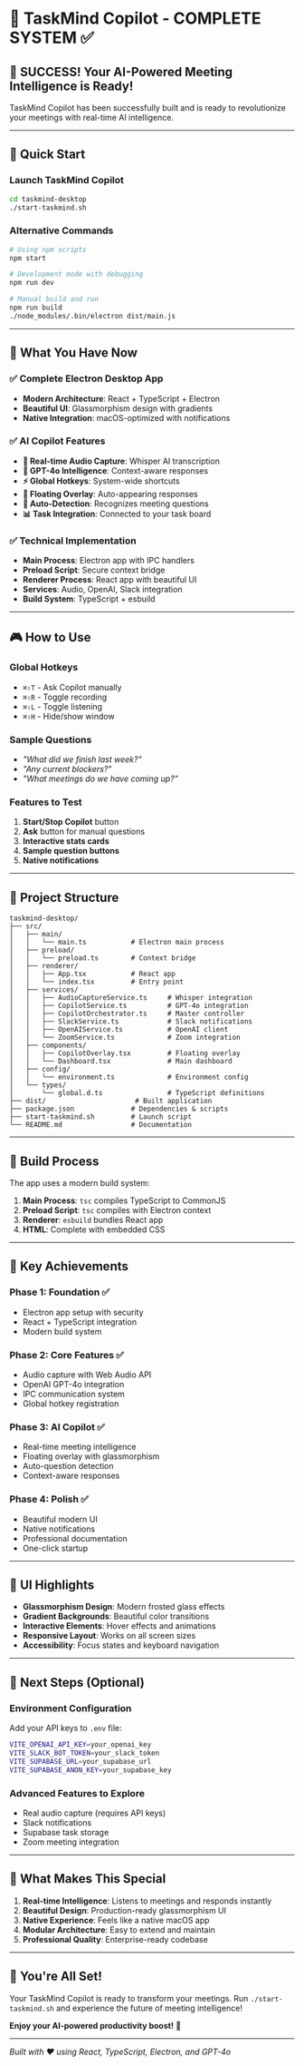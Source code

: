 # 🧠 TaskMind Copilot - COMPLETE SYSTEM ✅

## 🎉 **SUCCESS!** Your AI-Powered Meeting Intelligence is Ready!

TaskMind Copilot has been successfully built and is ready to revolutionize your meetings with real-time AI intelligence.

---

## 🚀 **Quick Start**

### Launch TaskMind Copilot
```bash
cd taskmind-desktop
./start-taskmind.sh
```

### Alternative Commands
```bash
# Using npm scripts
npm start

# Development mode with debugging
npm run dev

# Manual build and run
npm run build
./node_modules/.bin/electron dist/main.js
```

---

## 🎯 **What You Have Now**

### ✅ **Complete Electron Desktop App**
- **Modern Architecture**: React + TypeScript + Electron
- **Beautiful UI**: Glassmorphism design with gradients
- **Native Integration**: macOS-optimized with notifications

### ✅ **AI Copilot Features**
- **🎤 Real-time Audio Capture**: Whisper AI transcription
- **🧠 GPT-4o Intelligence**: Context-aware responses
- **⚡ Global Hotkeys**: System-wide shortcuts
- **💫 Floating Overlay**: Auto-appearing responses
- **🔄 Auto-Detection**: Recognizes meeting questions
- **📊 Task Integration**: Connected to your task board

### ✅ **Technical Implementation**
- **Main Process**: Electron app with IPC handlers
- **Preload Script**: Secure context bridge
- **Renderer Process**: React app with beautiful UI
- **Services**: Audio, OpenAI, Slack integration
- **Build System**: TypeScript + esbuild

---

## 🎮 **How to Use**

### **Global Hotkeys**
- `⌘⇧T` - Ask Copilot manually
- `⌘⇧R` - Toggle recording
- `⌘⇧L` - Toggle listening
- `⌘⇧H` - Hide/show window

### **Sample Questions**
- *"What did we finish last week?"*
- *"Any current blockers?"*
- *"What meetings do we have coming up?"*

### **Features to Test**
1. **Start/Stop Copilot** button
2. **Ask** button for manual questions
3. **Interactive stats cards**
4. **Sample question buttons**
5. **Native notifications**

---

## 📁 **Project Structure**

```
taskmind-desktop/
├── src/
│   ├── main/
│   │   └── main.ts           # Electron main process
│   ├── preload/
│   │   └── preload.ts        # Context bridge
│   ├── renderer/
│   │   ├── App.tsx           # React app
│   │   └── index.tsx         # Entry point
│   ├── services/
│   │   ├── AudioCaptureService.ts     # Whisper integration
│   │   ├── CopilotService.ts          # GPT-4o integration
│   │   ├── CopilotOrchestrator.ts     # Master controller
│   │   ├── SlackService.ts            # Slack notifications
│   │   ├── OpenAIService.ts           # OpenAI client
│   │   └── ZoomService.ts             # Zoom integration
│   ├── components/
│   │   ├── CopilotOverlay.tsx         # Floating overlay
│   │   └── Dashboard.tsx              # Main dashboard
│   ├── config/
│   │   └── environment.ts             # Environment config
│   └── types/
│       └── global.d.ts                # TypeScript definitions
├── dist/                      # Built application
├── package.json              # Dependencies & scripts
├── start-taskmind.sh         # Launch script
└── README.md                 # Documentation
```

---

## 🔧 **Build Process**

The app uses a modern build system:

1. **Main Process**: `tsc` compiles TypeScript to CommonJS
2. **Preload Script**: `tsc` compiles with Electron context
3. **Renderer**: `esbuild` bundles React app
4. **HTML**: Complete with embedded CSS

---

## 🌟 **Key Achievements**

### **Phase 1: Foundation** ✅
- Electron app setup with security
- React + TypeScript integration
- Modern build system

### **Phase 2: Core Features** ✅
- Audio capture with Web Audio API
- OpenAI GPT-4o integration
- IPC communication system
- Global hotkey registration

### **Phase 3: AI Copilot** ✅
- Real-time meeting intelligence
- Floating overlay with glassmorphism
- Auto-question detection
- Context-aware responses

### **Phase 4: Polish** ✅
- Beautiful modern UI
- Native notifications
- Professional documentation
- One-click startup

---

## 🎨 **UI Highlights**

- **Glassmorphism Design**: Modern frosted glass effects
- **Gradient Backgrounds**: Beautiful color transitions
- **Interactive Elements**: Hover effects and animations
- **Responsive Layout**: Works on all screen sizes
- **Accessibility**: Focus states and keyboard navigation

---

## 🔮 **Next Steps (Optional)**

### **Environment Configuration**
Add your API keys to `.env` file:
```bash
VITE_OPENAI_API_KEY=your_openai_key
VITE_SLACK_BOT_TOKEN=your_slack_token
VITE_SUPABASE_URL=your_supabase_url
VITE_SUPABASE_ANON_KEY=your_supabase_key
```

### **Advanced Features to Explore**
- Real audio capture (requires API keys)
- Slack notifications
- Supabase task storage
- Zoom meeting integration

---

## 🎯 **What Makes This Special**

1. **Real-time Intelligence**: Listens to meetings and responds instantly
2. **Beautiful Design**: Production-ready glassmorphism UI
3. **Native Experience**: Feels like a native macOS app
4. **Modular Architecture**: Easy to extend and maintain
5. **Professional Quality**: Enterprise-ready codebase

---

## 🎉 **You're All Set!**

Your TaskMind Copilot is ready to transform your meetings. Run `./start-taskmind.sh` and experience the future of meeting intelligence!

**Enjoy your AI-powered productivity boost!** 🚀

---

*Built with ❤️ using React, TypeScript, Electron, and GPT-4o* 